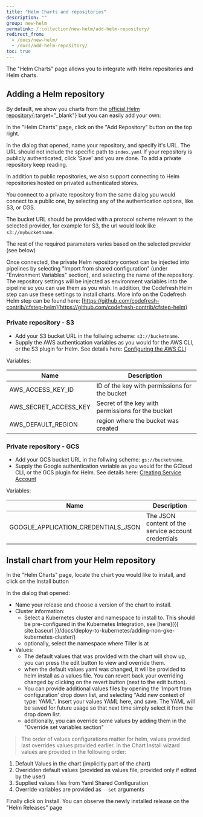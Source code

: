 ```yaml
---
title: "Helm Charts and repositories"
description: ""
group: new-helm
permalink: /:collection/new-helm/add-helm-repository/
redirect_from:
  - /docs/new-helm/
  - /docs/add-helm-repository/
toc: true
---
```

The "Helm Charts" page allows you to integrate with Helm repositories and Helm charts.

## Adding a Helm repository
By default, we show you charts from the [official Helm repository](https://github.com/kubernetes/charts){:target="_blank"} but you can easily add your own:

In the "Helm Charts" page, click on the "Add Repository" button on the top right.

In the dialog that opened, name your repository, and specify it's URL. The URL should not include the specific path to `index.yaml`
If your repository is publicly authenticated, click 'Save' and you are done. To add a private repository keep reading.

In addition to public repositories, we also support connecting to Helm repositories hosted on privated authenticated stores.

You connect to a private repository from the same dialog you would connect to a public one, by selecting any of the authentication options, like S3, or CGS.

The bucket URL should be provided with a protocol scheme relevant to the selected provider, for example for S3, the url would look like `s3://mybucketname`.

The rest of the required parameters varies based on the selected provider (see below)

Once connected, the private Helm repository context can be injected into pipelines by selecting "Import from shared configuration" (under "Environment Variables" section), and selecting the name of the repository.  
The repository settings will be injected as environment variables into the pipeline so you can use them as you wish. In addition, the Codefresh Helm step can use these settings to install charts. More info on the Codefresh Helm step can be found here: [https://github.com/codefresh-contrib/cfstep-helm](https://github.com/codefresh-contrib/cfstep-helm)

### Private repository - S3

- Add your S3 bucket URL in the follwing scheme: `s3://bucketname`.
- Supply the AWS authentication variables as you would for the AWS CLI, or the S3 plugin for Helm. See details here: [Configuring the AWS CLI](https://docs.aws.amazon.com/cli/latest/userguide/cli-chap-getting-started.html)

Variables:

Name|Description
---|---
AWS_ACCESS_KEY_ID|ID of the key with permissions for the bucket
AWS_SECRET_ACCESS_KEY|Secret of the key with permissions for the bucket
AWS_DEFAULT_REGION|region where the bucket was created

### Private repository - GCS

- Add your GCS bucket URL in the follwing scheme: `gs://bucketname`.
- Supply the Google authentication variable as you would for the GCloud CLI, or the GCS plugin for Helm. See details here: [Creating Service Account](https://cloud.google.com/docs/authentication/getting-started)

Variables:

Name|Description
---|---
GOOGLE_APPLICATION_CREDENTIALS_JSON|The JSON content of the service account credentials

## Install chart from your Helm repository

In the "Helm Charts" page, locate the chart you would like to install, and click on the Install button

In the dialog that opened:
- Name your release and choose a version of the chart to install.
- Cluster information:
  - Select a Kubernetes cluster and namespace to install to. This should be pre-configured in the Kubernetes Integration, see [here]({{ site.baseurl }}/docs/deploy-to-kubernetes/adding-non-gke-kubernetes-cluster/) 
  - optionally, select the namespace where Tiller is at
- Values:
  - The default values that was provided with the chart will show up, you can press the edit button to view and override them.
  - when the default values yaml was changed, it will be provided to helm install as a values file. You can revert back your overriding changed by clicking on the revert button (next to the edit button).
  - You can provide additional values files by opening the 'Import from configuration' drop down list, and selecting "Add new context of type: YAML". Insert your values YAML here, and save. The YAML will be saved for future usage so that next time simply select it from the drop down list.
  - additionally, you can override some values by adding them in the "Override set variables section"

> The order of values configurations matter for helm, values provided last overrides values provided earlier. In the Chart Install wizard values are provided in the following order:
1. Default Values in the chart (implicitly part of the chart)
2. Overidden default values (provided as values file, provided only if edited by the user)
3. Supplied values files from Yaml Shared Configuration
4. Override variables are provided as `--set` arguments

Finally click on Install. You can observe the newly installed release on the "Helm Releases" page
